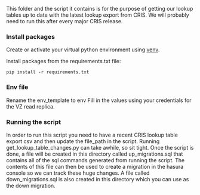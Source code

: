 This folder and the script it contains is for the purpose of getting our lookup tables up to date with the latest lookup export from CRIS. We will probably need to run this after every major CRIS release.

### Install packages

Create or activate your virtual python environment using [venv](https://docs.python.org/3/library/venv.html).

Install packages from the requirements.txt file:

`pip install -r requirements.txt`

### Env file

Rename the env_template to env
Fill in the values using your credentials for the VZ read replica.

### Running the script

In order to run this script you need to have a recent CRIS lookup table export csv and then update the file_path in the script. Running get_lookup_table_changes.py can take awhile, so sit tight. Once the script is done, a file will be created in this directory called up_migrations.sql that contains all of the sql commands generated from running the script. The contents of this file can then be used to create a migration in the hasura console so we can track these huge changes. A file called down_migrations.sql is also created in this directory which you can use as the down migration.

